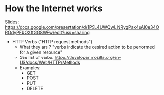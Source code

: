 # How the Internet works

<!-- 

Status: ready but needs improvement.

- too much theory & concepts
  - Try to make it short, fun & dynamic.
  - add images & examples
  - add quiz
  - Split in 2 days ?


Concepts:
- Try to simplify / remove some concepts 
- Include "software ports" (note, this can also be introduced in w4d3, when we run our second app)
- Try to make more clear main concepts (verbs, status codes)

-->



Slides: https://docs.google.com/presentation/d/1PSL4UWQwLiNRygPax4uAl0e34OROdyPFUOXftGG8WFw/edit?usp=sharing




- HTTP Verbs ("HTTP request methods")
  - What they are ? "verbs indicate the desired action to be performed for a given resource"
  - See list of verbs: https://developer.mozilla.org/en-US/docs/Web/HTTP/Methods
  - Examples:
    - GET
    - POST
    - PUT
    - DELETE


